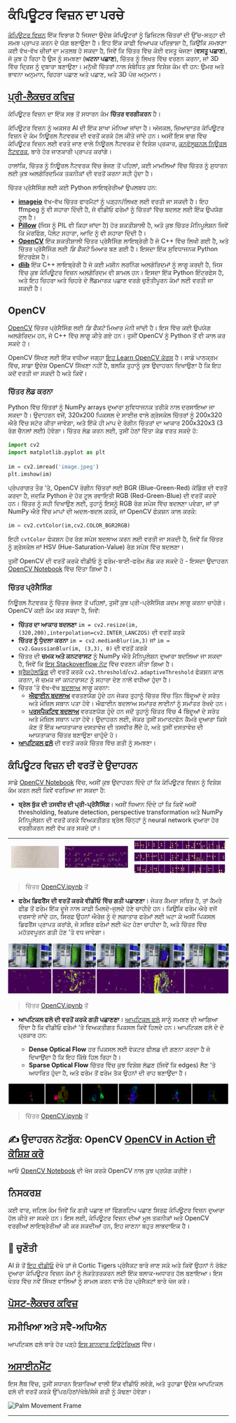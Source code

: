 <!--
CO_OP_TRANSLATOR_METADATA:
{
  "original_hash": "feeca98225cb420afc89415f24f63d92",
  "translation_date": "2025-09-23T07:29:31+00:00",
  "source_file": "lessons/4-ComputerVision/06-IntroCV/README.md",
  "language_code": "pa"
}
-->
# ਕੰਪਿਊਟਰ ਵਿਜ਼ਨ ਦਾ ਪਰਚੇ

[ਕੰਪਿਊਟਰ ਵਿਜ਼ਨ](https://wikipedia.org/wiki/Computer_vision) ਇੱਕ ਵਿਭਾਗ ਹੈ ਜਿਸਦਾ ਉਦੇਸ਼ ਕੰਪਿਊਟਰਾਂ ਨੂੰ ਡਿਜ਼ਿਟਲ ਚਿੱਤਰਾਂ ਦੀ ਉੱਚ-ਸਤ੍ਹਾ ਦੀ ਸਮਝ ਪ੍ਰਾਪਤ ਕਰਨ ਦੇ ਯੋਗ ਬਣਾਉਣਾ ਹੈ। ਇਹ ਇੱਕ ਕਾਫ਼ੀ ਵਿਆਪਕ ਪਰਿਭਾਸ਼ਾ ਹੈ, ਕਿਉਂਕਿ *ਸਮਝਣਾ* ਕਈ ਵੱਖ-ਵੱਖ ਚੀਜ਼ਾਂ ਦਾ ਮਤਲਬ ਹੋ ਸਕਦਾ ਹੈ, ਜਿਵੇਂ ਕਿ ਚਿੱਤਰ ਵਿੱਚ ਕੋਈ ਵਸਤੂ ਖੋਜਣਾ (**ਵਸਤੂ ਪਛਾਣ**), ਜੋ ਕੁਝ ਹੋ ਰਿਹਾ ਹੈ ਉਸ ਨੂੰ ਸਮਝਣਾ (**ਘਟਨਾ ਪਛਾਣ**), ਚਿੱਤਰ ਨੂੰ ਲਿਖਤ ਵਿੱਚ ਵਰਣਨ ਕਰਨਾ, ਜਾਂ 3D ਵਿੱਚ ਦ੍ਰਿਸ਼ ਨੂੰ ਦੁਬਾਰਾ ਬਣਾਉਣਾ। ਮਨੁੱਖੀ ਚਿੱਤਰਾਂ ਨਾਲ ਸੰਬੰਧਿਤ ਕੁਝ ਵਿਸ਼ੇਸ਼ ਕੰਮ ਵੀ ਹਨ: ਉਮਰ ਅਤੇ ਭਾਵਨਾ ਅਨੁਮਾਨ, ਚਿਹਰਾ ਪਛਾਣ ਅਤੇ ਪਛਾਣ, ਅਤੇ 3D ਪੋਜ਼ ਅਨੁਮਾਨ।

## [ਪ੍ਰੀ-ਲੈਕਚਰ ਕਵਿਜ਼](https://ff-quizzes.netlify.app/en/ai/quiz/11)

ਕੰਪਿਊਟਰ ਵਿਜ਼ਨ ਦਾ ਇੱਕ ਸਭ ਤੋਂ ਸਧਾਰਨ ਕੰਮ **ਚਿੱਤਰ ਵਰਗੀਕਰਨ** ਹੈ।

ਕੰਪਿਊਟਰ ਵਿਜ਼ਨ ਨੂੰ ਅਕਸਰ AI ਦੀ ਇੱਕ ਸ਼ਾਖਾ ਮੰਨਿਆ ਜਾਂਦਾ ਹੈ। ਅੱਜਕਲ, ਜ਼ਿਆਦਾਤਰ ਕੰਪਿਊਟਰ ਵਿਜ਼ਨ ਦੇ ਕੰਮ ਨਿਊਰਲ ਨੈਟਵਰਕ ਦੀ ਵਰਤੋਂ ਕਰਕੇ ਹੱਲ ਕੀਤੇ ਜਾਂਦੇ ਹਨ। ਅਸੀਂ ਇਸ ਭਾਗ ਵਿੱਚ ਕੰਪਿਊਟਰ ਵਿਜ਼ਨ ਲਈ ਵਰਤੇ ਜਾਣ ਵਾਲੇ ਨਿਊਰਲ ਨੈਟਵਰਕ ਦੇ ਵਿਸ਼ੇਸ਼ ਪ੍ਰਕਾਰ, [ਕਨਵੋਲੂਸ਼ਨਲ ਨਿਊਰਲ ਨੈਟਵਰਕ](../07-ConvNets/README.md), ਬਾਰੇ ਹੋਰ ਜਾਣਕਾਰੀ ਪ੍ਰਾਪਤ ਕਰਾਂਗੇ।

ਹਾਲਾਂਕਿ, ਚਿੱਤਰ ਨੂੰ ਨਿਊਰਲ ਨੈਟਵਰਕ ਵਿੱਚ ਭੇਜਣ ਤੋਂ ਪਹਿਲਾਂ, ਕਈ ਮਾਮਲਿਆਂ ਵਿੱਚ ਚਿੱਤਰ ਨੂੰ ਸੁਧਾਰਨ ਲਈ ਕੁਝ ਅਲਗੋਰਿਦਮਿਕ ਤਕਨੀਕਾਂ ਦੀ ਵਰਤੋਂ ਕਰਨਾ ਸਹੀ ਹੁੰਦਾ ਹੈ।

ਚਿੱਤਰ ਪ੍ਰੋਸੈਸਿੰਗ ਲਈ ਕਈ Python ਲਾਇਬ੍ਰੇਰੀਆਂ ਉਪਲਬਧ ਹਨ:

* **[imageio](https://imageio.readthedocs.io/en/stable/)** ਵੱਖ-ਵੱਖ ਚਿੱਤਰ ਫਾਰਮੈਟਾਂ ਨੂੰ ਪੜ੍ਹਨ/ਲਿਖਣ ਲਈ ਵਰਤੀ ਜਾ ਸਕਦੀ ਹੈ। ਇਹ ffmpeg ਨੂੰ ਵੀ ਸਹਾਰਾ ਦਿੰਦੀ ਹੈ, ਜੋ ਵੀਡੀਓ ਫਰੇਮਾਂ ਨੂੰ ਚਿੱਤਰਾਂ ਵਿੱਚ ਬਦਲਣ ਲਈ ਇੱਕ ਉਪਯੋਗ ਟੂਲ ਹੈ।
* **[Pillow](https://pillow.readthedocs.io/en/stable/index.html)** (ਜਿਸ ਨੂੰ PIL ਵੀ ਕਿਹਾ ਜਾਂਦਾ ਹੈ) ਹੋਰ ਸ਼ਕਤੀਸ਼ਾਲੀ ਹੈ, ਅਤੇ ਕੁਝ ਚਿੱਤਰ ਮੈਨਿਪੂਲੇਸ਼ਨ ਜਿਵੇਂ ਕਿ ਮੋਰਫਿੰਗ, ਪੈਲੇਟ ਸਹਾਰਾ, ਆਦਿ ਨੂੰ ਵੀ ਸਹਾਰਾ ਦਿੰਦੀ ਹੈ।
* **[OpenCV](https://opencv.org/)** ਇੱਕ ਸ਼ਕਤੀਸ਼ਾਲੀ ਚਿੱਤਰ ਪ੍ਰੋਸੈਸਿੰਗ ਲਾਇਬ੍ਰੇਰੀ ਹੈ ਜੋ C++ ਵਿੱਚ ਲਿਖੀ ਗਈ ਹੈ, ਅਤੇ ਚਿੱਤਰ ਪ੍ਰੋਸੈਸਿੰਗ ਲਈ *ਡਿ ਫੈਕਟੋ* ਮਿਆਰ ਬਣ ਗਈ ਹੈ। ਇਸਦਾ ਇੱਕ ਸੁਵਿਧਾਜਨਕ Python ਇੰਟਰਫੇਸ ਹੈ।
* **[dlib](http://dlib.net/)** ਇੱਕ C++ ਲਾਇਬ੍ਰੇਰੀ ਹੈ ਜੋ ਕਈ ਮਸ਼ੀਨ ਲਰਨਿੰਗ ਅਲਗੋਰਿਦਮਾਂ ਨੂੰ ਲਾਗੂ ਕਰਦੀ ਹੈ, ਜਿਸ ਵਿੱਚ ਕੁਝ ਕੰਪਿਊਟਰ ਵਿਜ਼ਨ ਅਲਗੋਰਿਦਮ ਵੀ ਸ਼ਾਮਲ ਹਨ। ਇਸਦਾ ਇੱਕ Python ਇੰਟਰਫੇਸ ਹੈ, ਅਤੇ ਇਹ ਚਿਹਰਾ ਅਤੇ ਚਿਹਰੇ ਦੇ ਲੈਂਡਮਾਰਕ ਪਛਾਣ ਵਰਗੇ ਚੁਣੌਤੀਪੂਰਨ ਕੰਮਾਂ ਲਈ ਵਰਤੀ ਜਾ ਸਕਦੀ ਹੈ।

## OpenCV

[OpenCV](https://opencv.org/) ਚਿੱਤਰ ਪ੍ਰੋਸੈਸਿੰਗ ਲਈ *ਡਿ ਫੈਕਟੋ* ਮਿਆਰ ਮੰਨੀ ਜਾਂਦੀ ਹੈ। ਇਸ ਵਿੱਚ ਕਈ ਉਪਯੋਗ ਅਲਗੋਰਿਦਮ ਹਨ, ਜੋ C++ ਵਿੱਚ ਲਾਗੂ ਕੀਤੇ ਗਏ ਹਨ। ਤੁਸੀਂ OpenCV ਨੂੰ Python ਤੋਂ ਵੀ ਕਾਲ ਕਰ ਸਕਦੇ ਹੋ।

OpenCV ਸਿੱਖਣ ਲਈ ਇੱਕ ਵਧੀਆ ਜਗ੍ਹਾ [ਇਹ Learn OpenCV ਕੋਰਸ](https://learnopencv.com/getting-started-with-opencv/) ਹੈ। ਸਾਡੇ ਪਾਠਕ੍ਰਮ ਵਿੱਚ, ਸਾਡਾ ਉਦੇਸ਼ OpenCV ਸਿੱਖਣਾ ਨਹੀਂ ਹੈ, ਬਲਕਿ ਤੁਹਾਨੂੰ ਕੁਝ ਉਦਾਹਰਨ ਦਿਖਾਉਣਾ ਹੈ ਕਿ ਇਹ ਕਦੋਂ ਵਰਤੀ ਜਾ ਸਕਦੀ ਹੈ ਅਤੇ ਕਿਵੇਂ।

### ਚਿੱਤਰ ਲੋਡ ਕਰਨਾ

Python ਵਿੱਚ ਚਿੱਤਰਾਂ ਨੂੰ NumPy arrays ਦੁਆਰਾ ਸੁਵਿਧਾਜਨਕ ਤਰੀਕੇ ਨਾਲ ਦਰਸਾਇਆ ਜਾ ਸਕਦਾ ਹੈ। ਉਦਾਹਰਨ ਵਜੋਂ, 320x200 ਪਿਕਸਲ ਦੇ ਸਾਈਜ਼ ਵਾਲੇ ਗ੍ਰੇਸਕੇਲ ਚਿੱਤਰਾਂ ਨੂੰ 200x320 ਐਰੇ ਵਿੱਚ ਸਟੋਰ ਕੀਤਾ ਜਾਵੇਗਾ, ਅਤੇ ਇੱਕੋ ਹੀ ਮਾਪ ਦੇ ਰੰਗੀਨ ਚਿੱਤਰਾਂ ਦਾ ਆਕਾਰ 200x320x3 (3 ਰੰਗ ਚੈਨਲਾਂ ਲਈ) ਹੋਵੇਗਾ। ਚਿੱਤਰ ਲੋਡ ਕਰਨ ਲਈ, ਤੁਸੀਂ ਹੇਠਾਂ ਦਿੱਤਾ ਕੋਡ ਵਰਤ ਸਕਦੇ ਹੋ:

```python
import cv2
import matplotlib.pyplot as plt

im = cv2.imread('image.jpeg')
plt.imshow(im)
```

ਪ੍ਰੰਪਰਾਗਤ ਤੌਰ 'ਤੇ, OpenCV ਰੰਗੀਨ ਚਿੱਤਰਾਂ ਲਈ BGR (Blue-Green-Red) ਕੋਡਿੰਗ ਦੀ ਵਰਤੋਂ ਕਰਦਾ ਹੈ, ਜਦਕਿ Python ਦੇ ਹੋਰ ਟੂਲ ਰਵਾਇਤੀ RGB (Red-Green-Blue) ਦੀ ਵਰਤੋਂ ਕਰਦੇ ਹਨ। ਚਿੱਤਰ ਨੂੰ ਸਹੀ ਦਿਖਾਉਣ ਲਈ, ਤੁਹਾਨੂੰ ਇਸਨੂੰ RGB ਰੰਗ ਸਪੇਸ ਵਿੱਚ ਬਦਲਣਾ ਪਵੇਗਾ, ਜਾਂ ਤਾਂ NumPy ਐਰੇ ਵਿੱਚ ਮਾਪਾਂ ਦੀ ਅਦਲ-ਬਦਲ ਕਰਕੇ, ਜਾਂ OpenCV ਫੰਕਸ਼ਨ ਕਾਲ ਕਰਕੇ:

```python
im = cv2.cvtColor(im,cv2.COLOR_BGR2RGB)
```

ਇਹੀ `cvtColor` ਫੰਕਸ਼ਨ ਹੋਰ ਰੰਗ ਸਪੇਸ ਬਦਲਾਅ ਕਰਨ ਲਈ ਵਰਤੀ ਜਾ ਸਕਦੀ ਹੈ, ਜਿਵੇਂ ਕਿ ਚਿੱਤਰ ਨੂੰ ਗ੍ਰੇਸਕੇਲ ਜਾਂ HSV (Hue-Saturation-Value) ਰੰਗ ਸਪੇਸ ਵਿੱਚ ਬਦਲਣਾ।

ਤੁਸੀਂ OpenCV ਦੀ ਵਰਤੋਂ ਕਰਕੇ ਵੀਡੀਓ ਨੂੰ ਫਰੇਮ-ਬਾਈ-ਫਰੇਮ ਲੋਡ ਕਰ ਸਕਦੇ ਹੋ - ਇਸਦਾ ਉਦਾਹਰਨ [OpenCV Notebook](OpenCV.ipynb) ਵਿੱਚ ਦਿੱਤਾ ਗਿਆ ਹੈ।

### ਚਿੱਤਰ ਪ੍ਰੋਸੈਸਿੰਗ

ਨਿਊਰਲ ਨੈਟਵਰਕ ਨੂੰ ਚਿੱਤਰ ਭੇਜਣ ਤੋਂ ਪਹਿਲਾਂ, ਤੁਸੀਂ ਕੁਝ ਪ੍ਰੀ-ਪ੍ਰੋਸੈਸਿੰਗ ਕਦਮ ਲਾਗੂ ਕਰਨਾ ਚਾਹੋਗੇ। OpenCV ਕਈ ਕੰਮ ਕਰ ਸਕਦਾ ਹੈ, ਜਿਵੇਂ:

* **ਚਿੱਤਰ ਦਾ ਆਕਾਰ ਬਦਲਣਾ** `im = cv2.resize(im, (320,200),interpolation=cv2.INTER_LANCZOS)` ਦੀ ਵਰਤੋਂ ਕਰਕੇ
* **ਚਿੱਤਰ ਨੂੰ ਧੁੰਦਲਾ ਕਰਨਾ** `im = cv2.medianBlur(im,3)` ਜਾਂ `im = cv2.GaussianBlur(im, (3,3), 0)` ਦੀ ਵਰਤੋਂ ਕਰਕੇ
* ਚਿੱਤਰ ਦੀ **ਚਮਕ ਅਤੇ ਕਨਟਰਾਸਟ** ਨੂੰ NumPy ਐਰੇ ਮੈਨਿਪੂਲੇਸ਼ਨ ਦੁਆਰਾ ਬਦਲਿਆ ਜਾ ਸਕਦਾ ਹੈ, ਜਿਵੇਂ ਕਿ [ਇਸ Stackoverflow ਨੋਟ](https://stackoverflow.com/questions/39308030/how-do-i-increase-the-contrast-of-an-image-in-python-opencv) ਵਿੱਚ ਵਰਣਨ ਕੀਤਾ ਗਿਆ ਹੈ।
* [ਥ੍ਰੈਸ਼ਹੋਲਡਿੰਗ](https://docs.opencv.org/4.x/d7/d4d/tutorial_py_thresholding.html) ਦੀ ਵਰਤੋਂ ਕਰਕੇ `cv2.threshold`/`cv2.adaptiveThreshold` ਫੰਕਸ਼ਨ ਕਾਲ ਕਰਨਾ, ਜੋ ਚਮਕ ਜਾਂ ਕਨਟਰਾਸਟ ਨੂੰ ਸਹਾਰਾ ਦੇਣ ਨਾਲੋਂ ਵਧੀਆ ਹੁੰਦਾ ਹੈ।
* ਚਿੱਤਰ 'ਤੇ ਵੱਖ-ਵੱਖ [ਬਦਲਾਅ](https://docs.opencv.org/4.5.5/da/d6e/tutorial_py_geometric_transformations.html) ਲਾਗੂ ਕਰਨਾ:
    - **[ਐਫਾਈਨ ਬਦਲਾਅ](https://docs.opencv.org/4.5.5/d4/d61/tutorial_warp_affine.html)** ਵਰਤਣਯੋਗ ਹੁੰਦੇ ਹਨ ਜੇਕਰ ਤੁਹਾਨੂੰ ਚਿੱਤਰ ਵਿੱਚ ਤਿੰਨ ਬਿੰਦੂਆਂ ਦੇ ਸਰੋਤ ਅਤੇ ਮੰਜ਼ਿਲ ਸਥਾਨ ਪਤਾ ਹੋਵੇ। ਐਫਾਈਨ ਬਦਲਾਅ ਸਮਾਂਤਰ ਲਾਈਨਾਂ ਨੂੰ ਸਮਾਂਤਰ ਰੱਖਦੇ ਹਨ।
    - **[ਪਰਸਪੈਕਟਿਵ ਬਦਲਾਅ](https://medium.com/analytics-vidhya/opencv-perspective-transformation-9edffefb2143)** ਵਰਤਣਯੋਗ ਹੁੰਦੇ ਹਨ ਜਦੋਂ ਤੁਹਾਨੂੰ ਚਿੱਤਰ ਵਿੱਚ 4 ਬਿੰਦੂਆਂ ਦੇ ਸਰੋਤ ਅਤੇ ਮੰਜ਼ਿਲ ਸਥਾਨ ਪਤਾ ਹੋਵੇ। ਉਦਾਹਰਨ ਲਈ, ਜੇਕਰ ਤੁਸੀਂ ਸਮਾਰਟਫੋਨ ਕੈਮਰੇ ਦੁਆਰਾ ਕਿਸੇ ਕੋਣ ਤੋਂ ਇੱਕ ਆਯਤਾਕਾਰ ਦਸਤਾਵੇਜ਼ ਦੀ ਤਸਵੀਰ ਲੈਂਦੇ ਹੋ, ਅਤੇ ਤੁਸੀਂ ਦਸਤਾਵੇਜ਼ ਦੀ ਆਯਤਾਕਾਰ ਚਿੱਤਰ ਬਣਾਉਣਾ ਚਾਹੁੰਦੇ ਹੋ।
* **[ਆਪਟਿਕਲ ਫਲੋ](https://docs.opencv.org/4.5.5/d4/dee/tutorial_optical_flow.html)** ਦੀ ਵਰਤੋਂ ਕਰਕੇ ਚਿੱਤਰ ਵਿੱਚ ਗਤੀ ਨੂੰ ਸਮਝਣਾ।

## ਕੰਪਿਊਟਰ ਵਿਜ਼ਨ ਦੀ ਵਰਤੋਂ ਦੇ ਉਦਾਹਰਨ

ਸਾਡੇ [OpenCV Notebook](OpenCV.ipynb) ਵਿੱਚ, ਅਸੀਂ ਕੁਝ ਉਦਾਹਰਨ ਦਿੰਦੇ ਹਾਂ ਕਿ ਕੰਪਿਊਟਰ ਵਿਜ਼ਨ ਨੂੰ ਵਿਸ਼ੇਸ਼ ਕੰਮ ਕਰਨ ਲਈ ਕਿਵੇਂ ਵਰਤਿਆ ਜਾ ਸਕਦਾ ਹੈ:

* **ਬ੍ਰੇਲ ਬੁੱਕ ਦੀ ਤਸਵੀਰ ਦੀ ਪ੍ਰੀ-ਪ੍ਰੋਸੈਸਿੰਗ**। ਅਸੀਂ ਧਿਆਨ ਦਿੰਦੇ ਹਾਂ ਕਿ ਕਿਵੇਂ ਅਸੀਂ thresholding, feature detection, perspective transformation ਅਤੇ NumPy ਮੈਨਿਪੂਲੇਸ਼ਨ ਦੀ ਵਰਤੋਂ ਕਰਕੇ ਵਿਅਕਤੀਗਤ ਬ੍ਰੇਲ ਚਿੰਨ੍ਹਾਂ ਨੂੰ neural network ਦੁਆਰਾ ਹੋਰ ਵਰਗੀਕਰਨ ਲਈ ਵੱਖ ਕਰ ਸਕਦੇ ਹਾਂ।

![Braille Image](../../../../../translated_images/braille.341962ff76b1bd7044409371d3de09ced5028132aef97344ea4b7468c1208126.pa.jpeg) | ![Braille Image Pre-processed](../../../../../translated_images/braille-result.46530fea020b03c76aac532d7d6eeef7f6fb35b55b1001cd21627907dabef3ed.pa.png) | ![Braille Symbols](../../../../../translated_images/braille-symbols.0159185ab69d533909dc4d7d26a1971b51401c6a80eb3a5584f250ea880af88b.pa.png)
----|-----|-----

> ਚਿੱਤਰ [OpenCV.ipynb](OpenCV.ipynb) ਤੋਂ

* **ਫਰੇਮ ਡਿਫਰੈਂਸ ਦੀ ਵਰਤੋਂ ਕਰਕੇ ਵੀਡੀਓ ਵਿੱਚ ਗਤੀ ਪਛਾਣਣਾ**। ਜੇਕਰ ਕੈਮਰਾ ਸਥਿਰ ਹੈ, ਤਾਂ ਕੈਮਰੇ ਫੀਡ ਤੋਂ ਫਰੇਮ ਇੱਕ ਦੂਜੇ ਨਾਲ ਕਾਫ਼ੀ ਮਿਲਦੇ-ਜੁਲਦੇ ਹੋਣੇ ਚਾਹੀਦੇ ਹਨ। ਕਿਉਂਕਿ ਫਰੇਮ ਐਰੇ ਵਜੋਂ ਦਰਸਾਏ ਜਾਂਦੇ ਹਨ, ਸਿਰਫ਼ ਉਹਨਾਂ ਐਰੇਜ਼ ਨੂੰ ਦੋ ਲਗਾਤਾਰ ਫਰੇਮਾਂ ਲਈ ਘਟਾ ਕੇ ਅਸੀਂ ਪਿਕਸਲ ਡਿਫਰੈਂਸ ਪ੍ਰਾਪਤ ਕਰਾਂਗੇ, ਜੋ ਸਥਿਰ ਫਰੇਮਾਂ ਲਈ ਘੱਟ ਹੋਣਾ ਚਾਹੀਦਾ ਹੈ, ਅਤੇ ਚਿੱਤਰ ਵਿੱਚ ਮਹੱਤਵਪੂਰਨ ਗਤੀ ਹੋਣ 'ਤੇ ਵਧ ਜਾਵੇਗਾ।

![Image of video frames and frame differences](../../../../../translated_images/frame-difference.706f805491a0883c938e16447bf5eb2f7d69e812c7f743cbe7d7c7645168f81f.pa.png)

> ਚਿੱਤਰ [OpenCV.ipynb](OpenCV.ipynb) ਤੋਂ

* **ਆਪਟਿਕਲ ਫਲੋ ਦੀ ਵਰਤੋਂ ਕਰਕੇ ਗਤੀ ਪਛਾਣਣਾ**। [ਆਪਟਿਕਲ ਫਲੋ](https://docs.opencv.org/3.4/d4/dee/tutorial_optical_flow.html) ਸਾਨੂੰ ਸਮਝਣ ਦੀ ਆਗਿਆ ਦਿੰਦਾ ਹੈ ਕਿ ਵੀਡੀਓ ਫਰੇਮਾਂ 'ਤੇ ਵਿਅਕਤੀਗਤ ਪਿਕਸਲ ਕਿਵੇਂ ਹਿਲਦੇ ਹਨ। ਆਪਟਿਕਲ ਫਲੋ ਦੇ ਦੋ ਪ੍ਰਕਾਰ ਹਨ:

   - **Dense Optical Flow** ਹਰ ਪਿਕਸਲ ਲਈ ਵੇਕਟਰ ਫੀਲਡ ਦੀ ਗਣਨਾ ਕਰਦਾ ਹੈ ਜੋ ਦਿਖਾਉਂਦਾ ਹੈ ਕਿ ਇਹ ਕਿੱਥੇ ਹਿਲ ਰਿਹਾ ਹੈ।
   - **Sparse Optical Flow** ਚਿੱਤਰ ਵਿੱਚ ਕੁਝ ਵਿਸ਼ੇਸ਼ ਲੱਛਣ (ਜਿਵੇਂ ਕਿ edges) ਲੈਣ 'ਤੇ ਅਧਾਰਿਤ ਹੁੰਦਾ ਹੈ, ਅਤੇ ਫਰੇਮ ਤੋਂ ਫਰੇਮ ਤੱਕ ਉਹਨਾਂ ਦੀ ਰਾਹ ਬਣਾਉਂਦਾ ਹੈ।

![Image of Optical Flow](../../../../../translated_images/optical.1f4a94464579a83a10784f3c07fe7228514714b96782edf50e70ccd59d2d8c4f.pa.png)

> ਚਿੱਤਰ [OpenCV.ipynb](OpenCV.ipynb) ਤੋਂ

## ✍️ ਉਦਾਹਰਨ ਨੋਟਬੁੱਕ: OpenCV [OpenCV in Action ਦੀ ਕੋਸ਼ਿਸ਼ ਕਰੋ](OpenCV.ipynb)

ਆਓ [OpenCV Notebook](OpenCV.ipynb) ਦੀ ਖੋਜ ਕਰਕੇ OpenCV ਨਾਲ ਕੁਝ ਪ੍ਰਯੋਗ ਕਰੀਏ।

## ਨਿਸਕਰਸ਼

ਕਈ ਵਾਰ, ਜਟਿਲ ਕੰਮ ਜਿਵੇਂ ਕਿ ਗਤੀ ਪਛਾਣ ਜਾਂ ਫਿੰਗਰਟਿਪ ਪਛਾਣ ਸਿਰਫ਼ ਕੰਪਿਊਟਰ ਵਿਜ਼ਨ ਦੁਆਰਾ ਹੱਲ ਕੀਤੇ ਜਾ ਸਕਦੇ ਹਨ। ਇਸ ਲਈ, ਕੰਪਿਊਟਰ ਵਿਜ਼ਨ ਦੀਆਂ ਮੂਲ ਤਕਨੀਕਾਂ ਅਤੇ OpenCV ਵਰਗੀਆਂ ਲਾਇਬ੍ਰੇਰੀਆਂ ਕੀ ਕਰ ਸਕਦੀਆਂ ਹਨ, ਇਹ ਜਾਣਨਾ ਬਹੁਤ ਲਾਭਦਾਇਕ ਹੈ।

## 🚀 ਚੁਣੌਤੀ

AI ਸ਼ੋ ਤੋਂ [ਇਹ ਵੀਡੀਓ](https://docs.microsoft.com/shows/ai-show/ai-show--2021-opencv-ai-competition--grand-prize-winners--cortic-tigers--episode-32?WT.mc_id=academic-77998-cacaste) ਦੇਖੋ ਤਾਂ ਜੋ Cortic Tigers ਪ੍ਰੋਜੈਕਟ ਬਾਰੇ ਜਾਣ ਸਕੋ ਅਤੇ ਕਿਵੇਂ ਉਹਨਾਂ ਨੇ ਰੋਬੋਟ ਦੁਆਰਾ ਕੰਪਿਊਟਰ ਵਿਜ਼ਨ ਕੰਮਾਂ ਨੂੰ ਲੋਕਤੰਤਰਕਰਨ ਲਈ ਇੱਕ ਬਲਾਕ-ਅਧਾਰਤ ਹੱਲ ਬਣਾਇਆ। ਇਸ ਖੇਤਰ ਵਿੱਚ ਨਵੇਂ ਸਿੱਖਣ ਵਾਲਿਆਂ ਨੂੰ ਸ਼ਾਮਲ ਕਰਨ ਵਾਲੇ ਹੋਰ ਪ੍ਰੋਜੈਕਟਾਂ ਬਾਰੇ ਖੋਜ ਕਰੋ।

## [ਪੋਸਟ-ਲੈਕਚਰ ਕਵਿਜ਼](https://ff-quizzes.netlify.app/en/ai/quiz/12)

## ਸਮੀਖਿਆ ਅਤੇ ਸਵੈ-ਅਧਿਐਨ

ਆਪਟਿਕਲ ਫਲੋ ਬਾਰੇ ਹੋਰ ਪੜ੍ਹੋ [ਇਸ ਸ਼ਾਨਦਾਰ ਟਿਊਟੋਰਿਅਲ](https://learnopencv.com/optical-flow-in-opencv/) ਵਿੱਚ।

## [ਅਸਾਈਨਮੈਂਟ](lab/README.md)

ਇਸ ਲੈਬ ਵਿੱਚ, ਤੁਸੀਂ ਸਧਾਰਨ ਇਸ਼ਾਰਿਆਂ ਵਾਲੀ ਇੱਕ ਵੀਡੀਓ ਲਵੋਗੇ, ਅਤੇ ਤੁਹਾਡਾ ਉਦੇਸ਼ ਆਪਟਿਕਲ ਫਲੋ ਦੀ ਵਰਤੋਂ ਕਰਕੇ ਉੱਪਰ/ਹੇਠਾਂ/ਖੱਬੇ/ਸੱਜੇ ਗਤੀ ਨੂੰ ਕੱਢਣਾ ਹੋਵੇਗਾ।

<img src="images/palm-movement.png" width="30%" alt="Palm Movement Frame"/>

---

